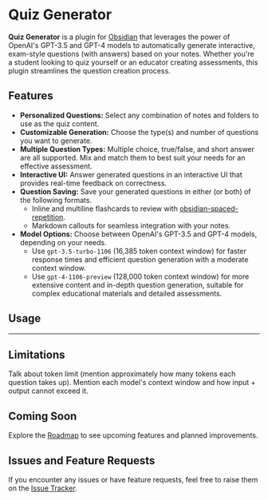 # Quiz Generator

**Quiz Generator** is a plugin for [Obsidian](https://obsidian.md/) that leverages the power of OpenAI's GPT-3.5 and GPT-4 models to automatically generate interactive, exam-style questions (with answers) based on your notes. Whether you're a student looking to quiz yourself or an educator creating assessments, this plugin streamlines the question creation process.

## Features
- **Personalized Questions:** Select any combination of notes and folders to use as the quiz content.
- **Customizable Generation:** Choose the type(s) and number of questions you want to generate.
- **Multiple Question Types:** Multiple choice, true/false, and short answer are all supported. Mix and match them to best suit your needs for an effective assessment.
- **Interactive UI:** Answer generated questions in an interactive UI that provides real-time feedback on correctness.
- **Question Saving:** Save your generated questions in either (or both) of the following formats.
  - Inline and multiline flashcards to review with [obsidian-spaced-repetition](https://github.com/st3v3nmw/obsidian-spaced-repetition).
  - Markdown callouts for seamless integration with your notes.
- **Model Options:** Choose between OpenAI's GPT-3.5 and GPT-4 models, depending on your needs.
  - Use `gpt-3.5-turbo-1106` (16,385 token context window) for faster response times and efficient question generation with a moderate context window.
  - Use `gpt-4-1106-preview` (128,000 token context window) for more extensive content and in-depth question generation, suitable for complex educational materials and detailed assessments.

## Usage

---

## Limitations

Talk about token limit (mention approximately how many tokens each question takes up). Mention each model's context window and how input + output cannot exceed it.

## Coming Soon

Explore the [Roadmap](https://github.com/your-username/your-plugin-name/projects/roadmap) to see upcoming features and planned improvements.

## Issues and Feature Requests

If you encounter any issues or have feature requests, feel free to raise them on the [Issue Tracker](https://github.com/your-username/your-plugin-name/issues).

